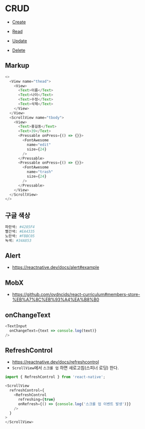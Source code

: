 # CRUD

* [Create](https://ovdncids.github.io/react-native-curriculum/crud/create.png)

* [Read](https://ovdncids.github.io/react-native-curriculum/crud/read.png)

* [Update](https://ovdncids.github.io/react-native-curriculum/crud/update.png)

* [Delete](https://ovdncids.github.io/react-native-curriculum/crud/delete.png)

## Markup
```js
<>
  <View name="thead">
    <View>
      <Text>이름</Text>
      <Text>나이</Text>
      <Text>수정</Text>
      <Text>삭제</Text>
    </View>
  </View>
  <ScrollView name="tbody">
    <View>
      <Text>홍길동</Text>
      <Text>39</Text>
      <Pressable onPress={() => {}}>
        <FontAwesome
          name="edit"
          size={24}
        />
      </Pressable>
      <Pressable onPress={() => {}}>
        <FontAwesome
          name="trash"
          size={24}
        />
      </Pressable>
    </View>
  </ScrollView>
</>
```

## 구글 색상
```sh
파란색: #4285F4
빨간색: #EA4335
노란색: #FBBC05
녹색: #34A853
```

## Alert
* https://reactnative.dev/docs/alert#example

## MobX
* https://github.com/ovdncids/react-curriculum#members-store-%EB%A7%8C%EB%93%A4%EA%B8%B0

## onChangeText
```js
<TextInput
  onChangeText={text => console.log(text)}
/>
```

## RefreshControl
* https://reactnative.dev/docs/refreshcontrol
* `ScrollView`에서 `스크롤 업` 하면 새로고침(스피너 로딩) 한다.
```js
import { RefreshControl } from 'react-native';
```
```js
<ScrollView
  refreshControl={
    <RefreshControl
      refreshing={true}
      onRefresh={() => {console.log('스크롤 업 이벤트 발생')}}
    />
  }
>
</ScrollView>
```
